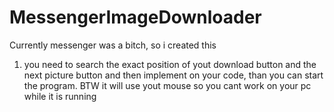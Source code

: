 # MessengerImageDownloader
Currently messenger was a bitch, so i created this

1. you need to search the exact position of yout download button and the next picture button and then implement on your code, than you can start the program.
BTW it will use yout mouse so you cant work on your pc while it is running
